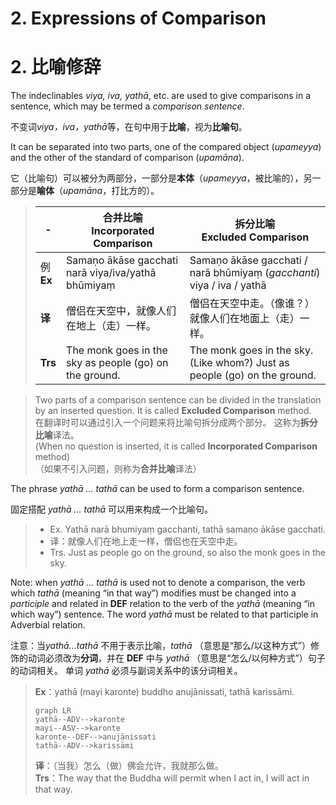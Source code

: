 # 2. Expressions of Comparison
# 2. 比喻修辞
The indeclinables *viya, iva, yathā*, etc. are used to give comparisons in a sentence, which may be termed a *comparison sentence*.

不变词*viya，iva，yathā*等，在句中用于**比喻**，视为**比喻句**。

It can be separated into two parts, one of the compared object (*upameyya*) and the other of the standard of comparison (*upamāna*).

它（比喻句）可以被分为两部分，一部分是**本体**（*upameyya*，被比喻的），另一部分是**喻体**（*upamāna*，打比方的）。

>|-|**合并比喻**<br>**Incorporated Comparison**|**拆分比喻**<br>**Excluded Comparison**|
>|-|-|-|
>|例<br>**Ex**|Samaṇo ākāse gacchati narā viya/iva/yathā bhūmiyaṃ|Samaṇo ākāse gacchati / narā bhūmiyaṃ (*gacchanti*) viya / iva / yathā|
>|**译**|僧侣在天空中，就像人们在地上（走）一样。|僧侣在天空中走。（像谁？）就像人们在地面上（走）一样。|
>|**Trs**|The monk goes in the sky as people (go) on the ground.|The monk goes in the sky. (Like whom?) Just as people (go) on the ground.|


>Two parts of a comparison sentence can be divided in the translation by an inserted question.
It is called **Excluded Comparison** method.<br>
>在翻译时可以通过引入一个问题来将比喻句拆分成两个部分。
这称为**拆分比喻**译法。<br>
(When no question is inserted, it is called **Incorporated Comparison** method)<br>
（如果不引入问题，则称为**合并比喻**译法）

The phrase *yathā … tathā* can be used to form a comparison sentence.

固定搭配 *yathā … tathā* 可以用来构成一个比喻句。

>- Ex. Yathā narā bhumiyaṃ gacchanti, tathā samaṇo ākāse gacchati.
>- 译：就像人们在地上走一样，僧侣也在天空中走。
>- Trs. Just as people go on the ground, so also the monk goes in the sky.

Note: when *yathā … tathā* is used not to denote a comparison, the verb which *tathā* (meaning “in that way”) modifies must be changed into a *participle* and related in **DEF** relation to the verb of the *yathā* (meaning “in which way”) sentence.
The word *yathā* must be related to that participle in Adverbial relation.

注意：当*yathā...tathā* 不用于表示比喻，*tathā* （意思是“那么/以这种方式”）修饰的动词必须改为**分词**，并在 **DEF** 中与 *yathā* （意思是“怎么/以何种方式”）句子的动词相关。
单词 *yathā* 必须与副词关系中的该分词相关。

>**Ex**：yathā (mayi karonte) buddho anujānissati, tathā karissāmi.
>```mermaid
>graph LR
>yathā--ADV-->karonte
>mayi--ASV-->karonte
>karonte--DEF-->anujānissati
>tathā--ADV-->karissāmi
>```
>**译**：（当我）怎么（做）佛会允许，我就那么做。<br>
>**Trs**：The way that the Buddha will permit when I act in, I will act in that way.

